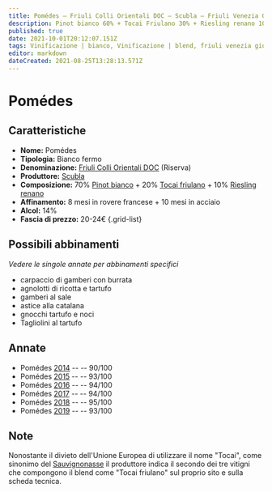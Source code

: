 ```yaml
---
title: Pomédes – Friuli Colli Orientali DOC – Scubla – Friuli Venezia Giulia (IT) – 20-24€ – 4★-5★
description: Pinot bianco 60% + Tocai Friulano 30% + Riesling renano 10% | Carpaccio di gamberi con burrata – Agnolotti di ricotta e tartufo – Gamberi al sale – Astice alla catalana – Gnocchi tartufo e noci – Tagliolini al tartufo
published: true
date: 2021-10-01T20:12:07.151Z
tags: Vinificazione | bianco, Vinificazione | blend, friuli venezia giulia, pinot bianco, tocai friuliano, riesling renano, carpaccio di gamberi con burrata, Alimento | pasta, Alimento-dettagli | agnolotti, Aromatizzazione | ricotta e tartufo, gamberi al sale, Alimento | astice, Cottura | alla catalana, gnocchi tartufo e noci, Valutazioni | 5 stelle, Vinificazione | fermo, Tagliolini al tartufo, Prezzi | 20-24€
editor: markdown
dateCreated: 2021-08-25T13:28:13.571Z
---
```


# Pomédes

## Caratteristiche
- **Nome:** Pomédes
- **Tipologia:** Bianco fermo
- **Denominazione:** [Friuli Colli Orientali DOC](/denominazioni/Italia/Friuli-Venezia-Giulia/DOC/Friuli-Colli-Orientali) (Riserva)
- **Produttore:** [Scubla](/produttori/Italia/Friuli-Venezia-Giulia/Scubla) 
- **Composizione:** 70% [Pinot bianco](/vitigni/Italia/bacca-bianca/pinot-bianco) + 20% [Tocai friulano](/vitigni/Italia/bacca-bianca/tocai-friulano) + 10% [Riesling renano](/vitigni/Germania/bacca-bianca/riesling-renano)
- **Affinamento:** 8 mesi in rovere francese + 10 mesi in acciaio
- **Alcol:** 14%
- **Fascia di prezzo:** 20-24€
{.grid-list}

## Possibili abbinamenti
*Vedere le singole annate per abbinamenti specifici*

- carpaccio di gamberi con burrata
- agnolotti di ricotta e tartufo 
- gamberi al sale 
- astice alla catalana 
- gnocchi tartufo e noci
- Tagliolini al tartufo

## Annate
- Pomédes [2014](/vini/Italia/Friuli-Venezia-Giulia/Scubla/Pomedes/2014) -- <span class="star-4"></span> -- 90/100
- Pomédes [2015](/vini/Italia/Friuli-Venezia-Giulia/Scubla/Pomedes/2015) -- <span class="star-5"></span> -- 93/100
- Pomédes [2016](/vini/Italia/Friuli-Venezia-Giulia/Scubla/Pomedes/2016) -- <span class="star-5"></span> -- 94/100
- Pomédes [2017](/vini/Italia/Friuli-Venezia-Giulia/Scubla/Pomedes/2017) -- <span class="star-5"></span> -- 94/100
- Pomédes [2018](/vini/Italia/Friuli-Venezia-Giulia/Scubla/Pomedes/2018) -- <span class="star-5"></span> -- 95/100
- Pomédes [2019](/vini/Italia/Friuli-Venezia-Giulia/Scubla/Pomedes/2019) -- <span class="star-5"></span> -- 93/100


## Note
Nonostante il divieto dell'Unione Europea di utilizzare il nome "Tocai", come sinonimo del [Sauvignonasse](/vitigni/Francia/bacca-bianca/sauvignonasse) il produttore indica il secondo dei tre vitigni che compongono il blend come "Tocai friulano" sul proprio sito e sulla scheda tecnica.  


